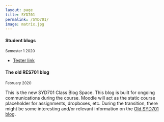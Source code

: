 ```yaml
---
layout: page
title: SYD701
permalink: /SYD701/
image: matrix.jpg
---
```


#### Student blogs
<small> Semester 1 2020</small>

* [Tester link](https://nmitresearchmethods.wordpress.com/)

#### The old RES701 blog 
<small>February 2020</small>

This is the new SYD701 Class Blog Space. This blog is built for ongoing communications during the course.
Moodle will act as the static course placeholder for assignments, dropboxes, etc.
During the transition, there might be some interesting and/or relevant information on the [Old SYD701 blog](https://nmitsyd701.wordpress.com/).